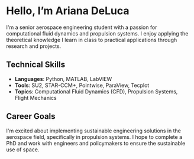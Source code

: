 # Hello, I’m Ariana DeLuca

I'm a senior aerospace engineering student with a passion for computational fluid dynamics and propulsion systems. I enjoy applying the theoretical knowledge I learn in class to practical applications through research and projects. 

## Technical Skills
- **Languages**: Python, MATLAB, LabVIEW
- **Tools**: SU2, STAR-CCM+, Pointwise, ParaView, Tecplot
- **Topics**: Computational Fluid Dynamics (CFD), Propulsion Systems, Flight Mechanics

## Career Goals
I'm excited about implementing sustainable engineering solutions in the aerospace field, specifically in propulsion systems. I hope to complete a PhD and work with engineers and policymakers to ensure the sustainable use of space.
